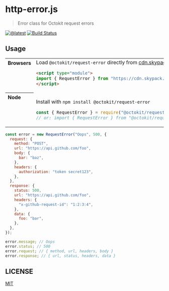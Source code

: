 # http-error.js

> Error class for Octokit request errors

[![@latest](https://img.shields.io/npm/v/@octokit/request-error.svg)](https://www.npmjs.com/package/@octokit/request-error)
[![Build Status](https://github.com/octokit/request-error.js/workflows/Test/badge.svg)](https://github.com/octokit/request-error.js/actions?query=workflow%3ATest)

## Usage

<table>
<tbody valign=top align=left>
<tr><th>
Browsers
</th><td width=100%>
Load <code>@octokit/request-error</code> directly from <a href="https://cdn.skypack.dev">cdn.skypack.dev</a>
        
```html
<script type="module">
import { RequestError } from "https://cdn.skypack.dev/@octokit/request-error";
</script>
```

</td></tr>
<tr><th>
Node
</th><td>

Install with <code>npm install @octokit/request-error</code>

```js
const { RequestError } = require("@octokit/request-error");
// or: import { RequestError } from "@octokit/request-error";
```

</td></tr>
</tbody>
</table>

```js
const error = new RequestError("Oops", 500, {
  request: {
    method: "POST",
    url: "https://api.github.com/foo",
    body: {
      bar: "baz",
    },
    headers: {
      authorization: "token secret123",
    },
  },
  response: {
    status: 500,
    url: "https://api.github.com/foo",
    headers: {
      "x-github-request-id": "1:2:3:4",
    },
    data: {
      foo: "bar",
    },
  },
});

error.message; // Oops
error.status; // 500
error.request; // { method, url, headers, body }
error.response; // { url, status, headers, data }
```

## LICENSE

[MIT](LICENSE)
